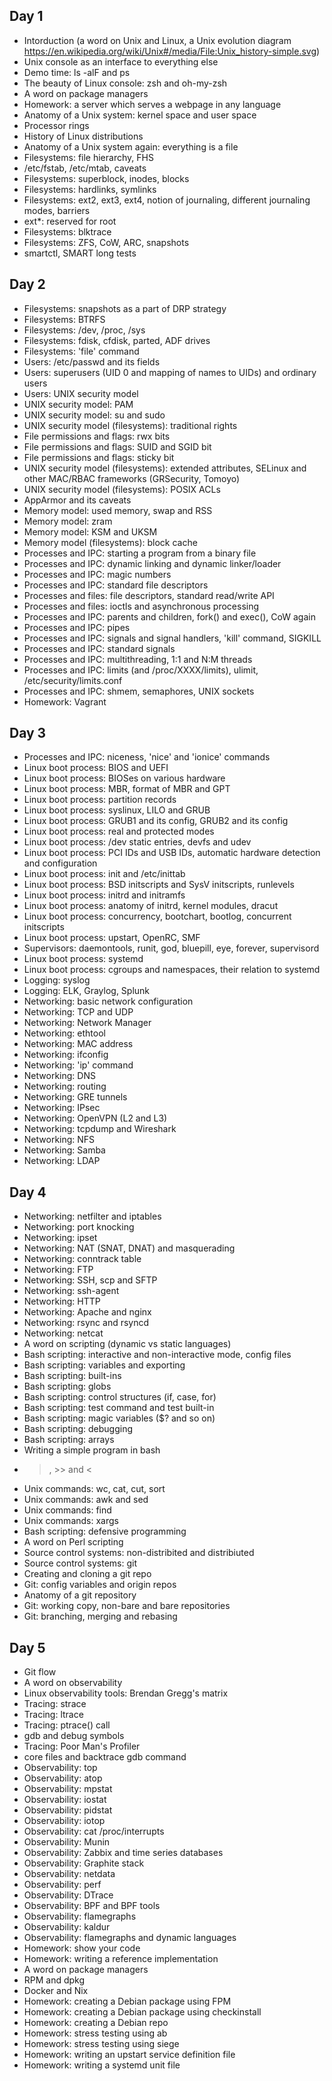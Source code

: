 ## Day 1
* Intorduction (a word on Unix and Linux, a Unix evolution diagram https://en.wikipedia.org/wiki/Unix#/media/File:Unix_history-simple.svg)
* Unix console as an interface to everything else
* Demo time: ls -alF and ps
* The beauty of Linux console: zsh and oh-my-zsh
* A word on package managers
* Homework: a server which serves a webpage in any language
* Anatomy of a Unix system: kernel space and user space
* Processor rings
* History of Linux distributions
* Anatomy of a Unix system again: everything is a file
* Filesystems: file hierarchy, FHS
* /etc/fstab, /etc/mtab, caveats
* Filesystems: superblock, inodes, blocks
* Filesystems: hardlinks, symlinks
* Filesystems: ext2, ext3, ext4, notion of journaling, different journaling modes, barriers
* ext\*: reserved for root
* Filesystems: blktrace
* Filesystems: ZFS, CoW, ARC, snapshots
* smartctl, SMART long tests

## Day 2
* Filesystems: snapshots as a part of DRP strategy
* Filesystems: BTRFS
* Filesystems: /dev, /proc, /sys
* Filesystems: fdisk, cfdisk, parted, ADF drives
* Filesystems: 'file' command
* Users: /etc/passwd and its fields
* Users: superusers (UID 0 and mapping of names to UIDs) and ordinary users
* Users: UNIX security model
* UNIX security model: PAM
* UNIX security model: su and sudo
* UNIX security model (filesystems): traditional rights
* File permissions and flags: rwx bits
* File permissions and flags: SUID and SGID bit
* File permissions and flags: sticky bit
* UNIX security model (filesystems): extended attributes, SELinux and other MAC/RBAC frameworks (GRSecurity, Tomoyo)
* UNIX security model (filesystems): POSIX ACLs
* AppArmor and its caveats
* Memory model: used memory, swap and RSS
* Memory model: zram
* Memory model: KSM and UKSM
* Memory model (filesystems): block cache
* Processes and IPC: starting a program from a binary file
* Processes and IPC: dynamic linking and dynamic linker/loader
* Processes and IPC: magic numbers
* Processes and IPC: standard file descriptors
* Processes and files: file descriptors, standard read/write API
* Processes and files: ioctls and asynchronous processing
* Processes and IPC: parents and children, fork() and exec(), CoW again
* Processes and IPC: pipes
* Processes and IPC: signals and signal handlers, 'kill' command, SIGKILL
* Processes and IPC: standard signals
* Processes and IPC: multithreading, 1:1 and N:M threads
* Processes and IPC: limits (and /proc/XXXX/limits), ulimit, /etc/security/limits.conf
* Processes and IPC: shmem, semaphores, UNIX sockets
* Homework: Vagrant

## Day 3
* Processes and IPC: niceness, 'nice' and 'ionice' commands
* Linux boot process: BIOS and UEFI
* Linux boot process: BIOSes on various hardware
* Linux boot process: MBR, format of MBR and GPT
* Linux boot process: partition records
* Linux boot process: syslinux, LILO and GRUB
* Linux boot process: GRUB1 and its config, GRUB2 and its config
* Linux boot process: real and protected modes
* Linux boot process: /dev static entries, devfs and udev
* Linux boot process: PCI IDs and USB IDs, automatic hardware detection and configuration
* Linux boot process: init and /etc/inittab
* Linux boot process: BSD initscripts and SysV initscripts, runlevels
* Linux boot process: initrd and initramfs
* Linux boot process: anatomy of initrd, kernel modules, dracut
* Linux boot process: concurrency, bootchart, bootlog, concurrent initscripts
* Linux boot process: upstart, OpenRC, SMF
* Supervisors: daemontools, runit, god, bluepill, eye, forever, supervisord
* Linux boot process: systemd
* Linux boot process: cgroups and namespaces, their relation to systemd
* Logging: syslog
* Logging: ELK, Graylog, Splunk
* Networking: basic network configuration
* Networking: TCP and UDP
* Networking: Network Manager
* Networking: ethtool
* Networking: MAC address
* Networking: ifconfig
* Networking: 'ip' command
* Networking: DNS
* Networking: routing
* Networking: GRE tunnels
* Networking: IPsec
* Networking: OpenVPN (L2 and L3)
* Networking: tcpdump and Wireshark
* Networking: NFS
* Networking: Samba
* Networking: LDAP

## Day 4
* Networking: netfilter and iptables
* Networking: port knocking
* Networking: ipset
* Networking: NAT (SNAT, DNAT) and masquerading
* Networking: conntrack table
* Networking: FTP
* Networking: SSH, scp and SFTP
* Networking: ssh-agent
* Networking: HTTP
* Networking: Apache and nginx
* Networking: rsync and rsyncd
* Networking: netcat
* A word on scripting (dynamic vs static languages)
* Bash scripting: interactive and non-interactive mode, config files
* Bash scripting: variables and exporting
* Bash scripting: built-ins
* Bash scripting: globs
* Bash scripting: control structures (if, case, for)
* Bash scripting: test command and test built-in
* Bash scripting: magic variables ($? and so on)
* Bash scripting: debugging
* Bash scripting: arrays
* Writing a simple program in bash
* >, >> and <
* Unix commands: wc, cat, cut, sort
* Unix commands: awk and sed 
* Unix commands: find
* Unix commands: xargs
* Bash scripting: defensive programming
* A word on Perl scripting
* Source control systems: non-distribited and distribiuted
* Source control systems: git
* Creating and cloning a git repo
* Git: config variables and origin repos
* Anatomy of a git repository
* Git: working copy, non-bare and bare repositories
* Git: branching, merging and rebasing

## Day 5
* Git flow
* A word on observability
* Linux observability tools: Brendan Gregg's matrix
* Tracing: strace
* Tracing: ltrace
* Tracing: ptrace() call
* gdb and debug symbols
* Tracing: Poor Man's Profiler
* core files and backtrace gdb command
* Observability: top
* Observability: atop
* Observability: mpstat
* Observability: iostat
* Observability: pidstat
* Observability: iotop
* Observability: cat /proc/interrupts
* Observability: Munin
* Observability: Zabbix and time series databases
* Observability: Graphite stack
* Observability: netdata
* Observability: perf
* Observability: DTrace
* Observability: BPF and BPF tools
* Observability: flamegraphs
* Observability: kaldur
* Observability: flamegraphs and dynamic languages
* Homework: show your code
* Homework: writing a reference implementation
* A word on package managers
* RPM and dpkg
* Docker and Nix
* Homework: creating a Debian package using FPM
* Homework: creating a Debian package using checkinstall
* Homework: creating a Debian repo
* Homework: stress testing using ab
* Homework: stress testing using siege
* Homework: writing an upstart service definition file
* Homework: writing a systemd unit file
